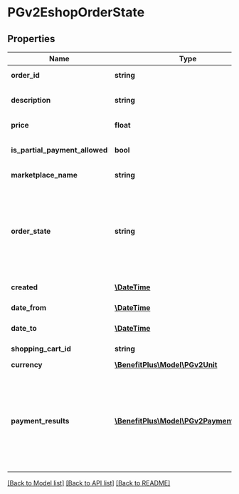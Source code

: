 # PGv2EshopOrderState

## Properties
Name | Type | Description | Notes
------------ | ------------- | ------------- | -------------
**order_id** | **string** | ID objednávky, přidělené eshopem. | 
**description** | **string** | Popis objednávky, který v eshopu zadal uživatel. | [optional] 
**price** | **float** | Hodnota benefitu, kterou objednáváme. | 
**is_partial_payment_allowed** | **bool** | Zda je povolena částečná platba z interních účtů. | 
**marketplace_name** | **string** | Název obchodního místa (eshopu). | 
**order_state** | **string** | Stav vyřízení/zaplacení objednávky na straně backendu. Klíče dle enumu Enum PGv2_E_OrderState. Používá se textový klíč enumu (např. “New“), nikoli číselná hodnota. | [optional] 
**created** | [**\DateTime**](\DateTime.md) | Datumočas založení objednávky. | [optional] 
**date_from** | [**\DateTime**](\DateTime.md) | Datum od - první den pobytu v hotelu. | [optional] 
**date_to** | [**\DateTime**](\DateTime.md) | Datum to - poslední den pobytu v hotelu. | [optional] 
**shopping_cart_id** | **string** | ID nákupního košíku, přidělené eshopem. | [optional] 
**currency** | [**\BenefitPlus\Model\PGv2Unit**](PGv2Unit.md) |  | [optional] 
**payment_results** | [**\BenefitPlus\Model\PGv2PaymentResult[]**](PGv2PaymentResult.md) | List objektů DTO PGv2_PaymentResult s informacemi o jednotlivých pokusech o platbu. List je seřazen dle času (nejnovější nahoře), tedy top(1) záznam listu obsahuje informace o aktuálním stavu. | [optional] 

[[Back to Model list]](../../README.md#documentation-for-models) [[Back to API list]](../../README.md#documentation-for-api-endpoints) [[Back to README]](../../README.md)

